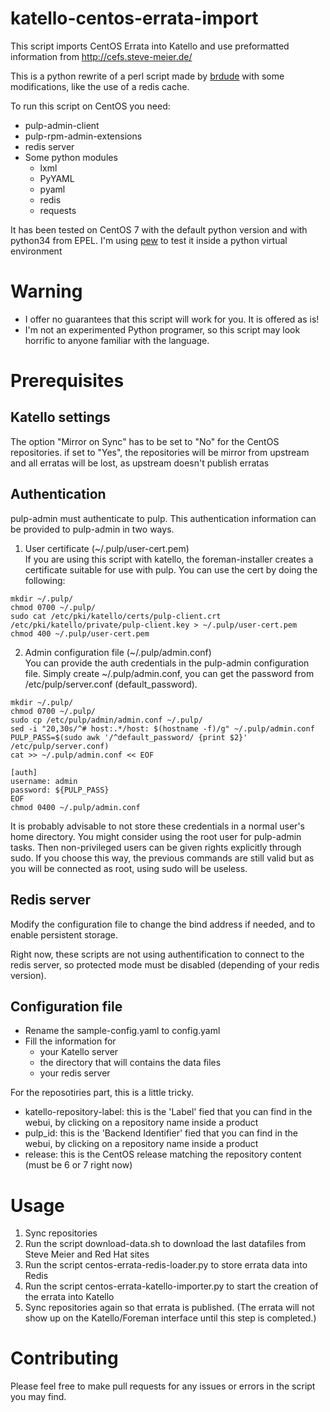 # katello-centos-errata-import
This script imports CentOS Errata into Katello and use preformatted information from http://cefs.steve-meier.de/

This is a python rewrite of a perl script made by [brdude](https://github.com/brdude/pulp_centos_errata_import) with some modifications, like the use of a redis cache.

To run this script on CentOS you need:
 - pulp-admin-client
 - pulp-rpm-admin-extensions
 - redis server
 - Some python modules
   - lxml
   - PyYAML
   - pyaml
   - redis
   - requests

It has been tested on CentOS 7 with the default python version and with python34 from EPEL. I'm using [pew](https://github.com/berdario/pew) to test it inside a python virtual environment

# Warning

- I offer no guarantees that this script will work for you. It is offered as is!
- I'm not an experimented Python programer, so this script may look horrific to anyone familiar with the language.

# Prerequisites

## Katello settings
The option "Mirror on Sync" has to be set to "No" for the CentOS repositories. if set to "Yes", the repositories will be mirror from upstream and all erratas will be lost, as upstream doesn't publish erratas

## Authentication
pulp-admin must authenticate to pulp. This authentication information can be provided to pulp-admin in two ways.

  1. User certificate (~/.pulp/user-cert.pem)  
     If you are using this script with katello, the foreman-installer creates a certificate suitable for use with pulp. You can use the cert by doing the following:

```shell
mkdir ~/.pulp/
chmod 0700 ~/.pulp/
sudo cat /etc/pki/katello/certs/pulp-client.crt /etc/pki/katello/private/pulp-client.key > ~/.pulp/user-cert.pem
chmod 400 ~/.pulp/user-cert.pem
```

  2. Admin configuration file (~/.pulp/admin.conf)  
     You can provide the auth credentials in the pulp-admin configuration file. Simply create ~/.pulp/admin.conf, you can get the password from /etc/pulp/server.conf (default_password).

```shell
mkdir ~/.pulp/
chmod 0700 ~/.pulp/
sudo cp /etc/pulp/admin/admin.conf ~/.pulp/
sed -i "20,30s/^# host:.*/host: $(hostname -f)/g" ~/.pulp/admin.conf
PULP_PASS=$(sudo awk '/^default_password/ {print $2}' /etc/pulp/server.conf)
cat >> ~/.pulp/admin.conf << EOF

[auth]
username: admin
password: ${PULP_PASS}
EOF
chmod 0400 ~/.pulp/admin.conf
```

It is probably advisable to not store these credentials in a normal user's home directory. You might consider using the root user for pulp-admin tasks. Then non-privileged users can be given rights explicitly through sudo. If you choose this way, the previous commands are still valid but as you will be connected as root, using sudo will be useless.

## Redis server
Modify the configuration file to change the bind address if needed, and to enable persistent storage.

Right now, these scripts are not using authentification to connect to the redis server, so protected mode must be disabled (depending of your redis version).

## Configuration file
- Rename the sample-config.yaml to config.yaml
- Fill the information for
  - your Katello server
  - the directory that will contains the data files
  - your redis server

For the reposotiries part, this is a little tricky.
- katello-repository-label: this is the 'Label' fied that you can find in the webui, by clicking on a repository name inside a product
- pulp_id: this is the 'Backend Identifier' fied that you can find in the webui, by clicking on a repository name inside a product
- release: this is the CentOS release matching the repository content (must be 6 or 7 right now)

# Usage
  1. Sync repositories
  2. Run the script download-data.sh to download the last datafiles from Steve Meier and Red Hat sites
  3. Run the script centos-errata-redis-loader.py to store errata data into Redis
  4. Run the script centos-errata-katello-importer.py to start the creation of the errata into Katello
  5. Sync repositories again so that errata is published. (The errata will not show up on the Katello/Foreman interface until this step is completed.)

# Contributing

Please feel free to make pull requests for any
issues or errors in the script you may find.


